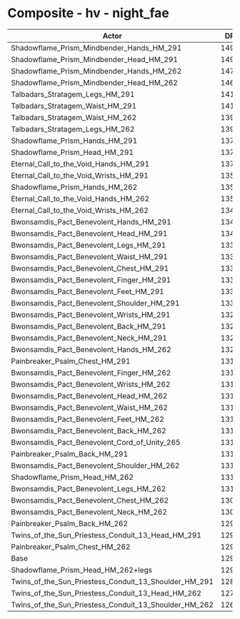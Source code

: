 # Composite - hv - night_fae
| Actor | DPS | Increase |
|---|:---:|:---:|
|Shadowflame_Prism_Mindbender_Hands_HM_291|14978|15.90%|
|Shadowflame_Prism_Mindbender_Head_HM_291|14940|15.61%|
|Shadowflame_Prism_Mindbender_Hands_HM_262|14756|14.18%|
|Shadowflame_Prism_Mindbender_Head_HM_262|14662|13.46%|
|Talbadars_Stratagem_Legs_HM_291|14180|9.73%|
|Talbadars_Stratagem_Waist_HM_291|14172|9.67%|
|Talbadars_Stratagem_Waist_HM_262|13964|8.06%|
|Talbadars_Stratagem_Legs_HM_262|13919|7.71%|
|Shadowflame_Prism_Hands_HM_291|13784|6.66%|
|Shadowflame_Prism_Head_HM_291|13762|6.49%|
|Eternal_Call_to_the_Void_Hands_HM_291|13716|6.14%|
|Eternal_Call_to_the_Void_Wrists_HM_291|13583|5.11%|
|Shadowflame_Prism_Hands_HM_262|13580|5.09%|
|Eternal_Call_to_the_Void_Hands_HM_262|13515|4.59%|
|Eternal_Call_to_the_Void_Wrists_HM_262|13434|3.96%|
|Bwonsamdis_Pact_Benevolent_Hands_HM_291|13428|3.91%|
|Bwonsamdis_Pact_Benevolent_Head_HM_291|13403|3.71%|
|Bwonsamdis_Pact_Benevolent_Legs_HM_291|13353|3.33%|
|Bwonsamdis_Pact_Benevolent_Waist_HM_291|13346|3.27%|
|Bwonsamdis_Pact_Benevolent_Chest_HM_291|13341|3.23%|
|Bwonsamdis_Pact_Benevolent_Finger_HM_291|13340|3.23%|
|Bwonsamdis_Pact_Benevolent_Feet_HM_291|13338|3.21%|
|Bwonsamdis_Pact_Benevolent_Shoulder_HM_291|13314|3.03%|
|Bwonsamdis_Pact_Benevolent_Wrists_HM_291|13291|2.85%|
|Bwonsamdis_Pact_Benevolent_Back_HM_291|13280|2.77%|
|Bwonsamdis_Pact_Benevolent_Neck_HM_291|13236|2.43%|
|Bwonsamdis_Pact_Benevolent_Hands_HM_262|13231|2.39%|
|Painbreaker_Psalm_Chest_HM_291|13189|2.06%|
|Bwonsamdis_Pact_Benevolent_Finger_HM_262|13183|2.02%|
|Bwonsamdis_Pact_Benevolent_Wrists_HM_262|13157|1.81%|
|Bwonsamdis_Pact_Benevolent_Head_HM_262|13151|1.77%|
|Bwonsamdis_Pact_Benevolent_Waist_HM_262|13150|1.76%|
|Bwonsamdis_Pact_Benevolent_Feet_HM_262|13144|1.71%|
|Bwonsamdis_Pact_Benevolent_Back_HM_262|13134|1.63%|
|Bwonsamdis_Pact_Benevolent_Cord_of_Unity_265|13131|1.61%|
|Painbreaker_Psalm_Back_HM_291|13131|1.61%|
|Bwonsamdis_Pact_Benevolent_Shoulder_HM_262|13120|1.52%|
|Shadowflame_Prism_Head_HM_262|13115|1.49%|
|Bwonsamdis_Pact_Benevolent_Legs_HM_262|13104|1.40%|
|Bwonsamdis_Pact_Benevolent_Chest_HM_262|13094|1.32%|
|Bwonsamdis_Pact_Benevolent_Neck_HM_262|13082|1.23%|
|Painbreaker_Psalm_Back_HM_262|12984|0.47%|
|Twins_of_the_Sun_Priestess_Conduit_13_Head_HM_291|12958|0.27%|
|Painbreaker_Psalm_Chest_HM_262|12945|0.17%|
|Base|12923|0.00%|
|Shadowflame_Prism_Head_HM_262+legs|12918|-0.04%|
|Twins_of_the_Sun_Priestess_Conduit_13_Shoulder_HM_291|12861|-0.48%|
|Twins_of_the_Sun_Priestess_Conduit_13_Head_HM_262|12719|-1.58%|
|Twins_of_the_Sun_Priestess_Conduit_13_Shoulder_HM_262|12675|-1.92%|
